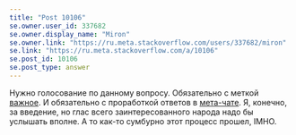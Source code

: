 ```yaml
---
title: "Post 10106"
se.owner.user_id: 337682
se.owner.display_name: "Miron"
se.owner.link: "https://ru.meta.stackoverflow.com/users/337682/miron"
se.link: "https://ru.meta.stackoverflow.com/a/10106"
se.post_id: 10106
se.post_type: answer
---
```

<p>Нужно голосование по данному вопросу. Обязательно с меткой <a href="/questions/tagged/%d0%b2%d0%b0%d0%b6%d0%bd%d0%be%d0%b5" class="post-tag moderator-tag" title="показать вопросы с меткой [важное]" rel="tag">важное</a>. И обязательно с проработкой ответов в <a href="https://chat.stackexchange.com/rooms/22474/">мета-чате</a>. Я, конечно, за введение, но глас всего заинтересованного народа надо бы услышать вполне. А то как-то сумбурно этот процесс прошел, IMHO.</p>
